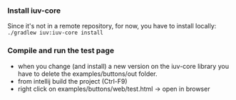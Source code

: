 ### Install iuv-core
Since it's not in a remote repository, for now, you have to install locally:  
`./gradlew iuv:iuv-core install`

### Compile and run the test page
- when you change (and install) a new version on the iuv-core library you have to delete the examples/buttons/out folder.
- from intellij build the project (Ctrl-F9)
- right click on examples/buttons/web/test.html -> open in browser